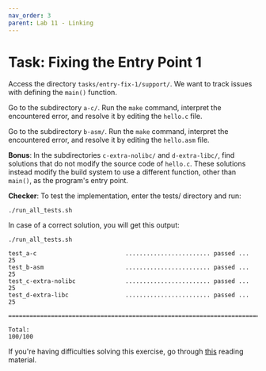 ```yaml
---
nav_order: 3
parent: Lab 11 - Linking
---
```


# Task: Fixing the Entry Point 1

Access the directory `tasks/entry-fix-1/support/`.
We want to track issues with defining the `main()` function.

Go to the subdirectory `a-c/`.
Run the `make` command, interpret the encountered error, and resolve it by editing the `hello.c` file.

Go to the subdirectory `b-asm/`.
Run the `make` command, interpret the encountered error, and resolve it by editing the `hello.asm` file.

**Bonus**: In the subdirectories `c-extra-nolibc/` and `d-extra-libc/`, find solutions that do not modify the source code of `hello.c`.
These solutions instead modify the build system to use a different function, other than `main()`, as the program's entry point.

**Checker**: To test the implementation, enter the tests/ directory and run:

```console
./run_all_tests.sh
```

In case of a correct solution, you will get this output:

```console
./run_all_tests.sh

test_a-c                         ........................ passed ...  25
test_b-asm                       ........................ passed ...  25
test_c-extra-nolibc              ........................ passed ...  25
test_d-extra-libc                ........................ passed ...  25

========================================================================

Total:                                                            100/100
```

If you're having difficulties solving this exercise, go through [this](../../reading/linking.md) reading material.

